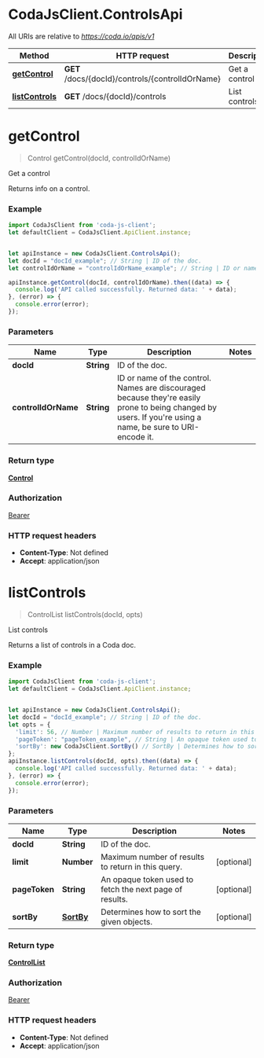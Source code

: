 # CodaJsClient.ControlsApi

All URIs are relative to *https://coda.io/apis/v1*

Method | HTTP request | Description
------------- | ------------- | -------------
[**getControl**](ControlsApi.md#getControl) | **GET** /docs/{docId}/controls/{controlIdOrName} | Get a control
[**listControls**](ControlsApi.md#listControls) | **GET** /docs/{docId}/controls | List controls

<a name="getControl"></a>
# **getControl**
> Control getControl(docId, controlIdOrName)

Get a control

Returns info on a control.

### Example
```javascript
import CodaJsClient from 'coda-js-client';
let defaultClient = CodaJsClient.ApiClient.instance;


let apiInstance = new CodaJsClient.ControlsApi();
let docId = "docId_example"; // String | ID of the doc.
let controlIdOrName = "controlIdOrName_example"; // String | ID or name of the control. Names are discouraged because they're easily prone to being changed by users. If you're using a name, be sure to URI-encode it.

apiInstance.getControl(docId, controlIdOrName).then((data) => {
  console.log('API called successfully. Returned data: ' + data);
}, (error) => {
  console.error(error);
});

```

### Parameters

Name | Type | Description  | Notes
------------- | ------------- | ------------- | -------------
 **docId** | **String**| ID of the doc. | 
 **controlIdOrName** | **String**| ID or name of the control. Names are discouraged because they&#x27;re easily prone to being changed by users. If you&#x27;re using a name, be sure to URI-encode it. | 

### Return type

[**Control**](Control.md)

### Authorization

[Bearer](../README.md#Bearer)

### HTTP request headers

 - **Content-Type**: Not defined
 - **Accept**: application/json

<a name="listControls"></a>
# **listControls**
> ControlList listControls(docId, opts)

List controls

Returns a list of controls in a Coda doc.

### Example
```javascript
import CodaJsClient from 'coda-js-client';
let defaultClient = CodaJsClient.ApiClient.instance;


let apiInstance = new CodaJsClient.ControlsApi();
let docId = "docId_example"; // String | ID of the doc.
let opts = { 
  'limit': 56, // Number | Maximum number of results to return in this query.
  'pageToken': "pageToken_example", // String | An opaque token used to fetch the next page of results.
  'sortBy': new CodaJsClient.SortBy() // SortBy | Determines how to sort the given objects.
};
apiInstance.listControls(docId, opts).then((data) => {
  console.log('API called successfully. Returned data: ' + data);
}, (error) => {
  console.error(error);
});

```

### Parameters

Name | Type | Description  | Notes
------------- | ------------- | ------------- | -------------
 **docId** | **String**| ID of the doc. | 
 **limit** | **Number**| Maximum number of results to return in this query. | [optional] 
 **pageToken** | **String**| An opaque token used to fetch the next page of results. | [optional] 
 **sortBy** | [**SortBy**](.md)| Determines how to sort the given objects. | [optional] 

### Return type

[**ControlList**](ControlList.md)

### Authorization

[Bearer](../README.md#Bearer)

### HTTP request headers

 - **Content-Type**: Not defined
 - **Accept**: application/json

